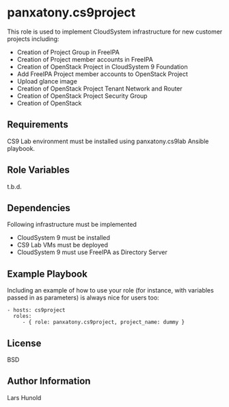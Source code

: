 panxatony.cs9project
=========

This role is used to implement CloudSystem infrastructure for new customer projects including:

* Creation of Project Group in FreeIPA
* Creation of Project member accounts in FreeIPA
* Creation of OpenStack Project in CloudSystem 9 Foundation
* Add FreeIPA Project member accounts to OpenStack Project
* Upload glance image
* Creation of OpenStack Project Tenant Network and Router
* Creation of OpenStack Project Security Group
* Creation of OpenStack 

Requirements
------------

CS9 Lab environment must be installed using panxatony.cs9lab Ansible playbook.

Role Variables
--------------

t.b.d.

Dependencies
------------

Following infrastructure must be implemented

* CloudSystem 9 must be installed
* CS9 Lab VMs must be deployed
* CloudSystem 9 must use FreeIPA as Directory Server

Example Playbook
----------------

Including an example of how to use your role (for instance, with variables passed in as parameters) is always nice for users too:

    - hosts: cs9project
      roles:
         - { role: panxatony.cs9project, project_name: dummy }

License
-------

BSD

Author Information
------------------

Lars Hunold

